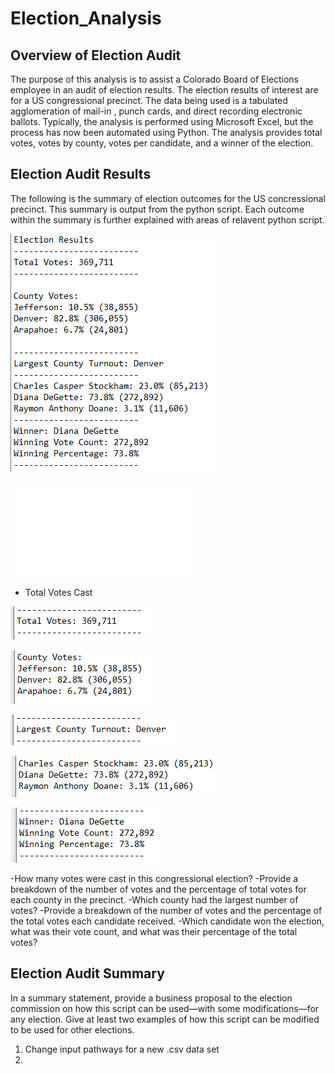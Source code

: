 # Election_Analysis

## Overview of Election Audit

The purpose of this analysis is to assist a Colorado Board of Elections employee in an audit of election results. The election results of interest are for a US congressional precinct. The data being used is a tabulated agglomeration of mail-in , punch cards, and direct recording electronic ballots. Typically, the analysis is performed using Microsoft Excel, but the process has now been automated using Python. The analysis provides total votes, votes by county, votes per candidate, and a winner of the election.

## Election Audit Results

The following is the summary of election outcomes for the US concressional precinct. This summary is output from the python script. Each outcome within the summary is further explained with areas of relavent python script.

![Election_Results](/Analysis/election_results.png)

![Complete_Python_Script](/PyPoll_Challenge.py)

* Total Votes Cast

![Total_Votes](/Analysis/total_votes.png)

![County_Breakdown](/Analysis/county_breakdown.png)

![County_High_Votes](/Analysis/largest_county_vote.png)

![Candidate_Breakdown](/Analysis/candidate_breakdown.png)

![Winning_Candidate](/Analysis/winning_candidate.png)

-How many votes were cast in this congressional election?
-Provide a breakdown of the number of votes and the percentage of total votes for each county in the precinct.
-Which county had the largest number of votes?
-Provide a breakdown of the number of votes and the percentage of the total votes each candidate received.
-Which candidate won the election, what was their vote count, and what was their percentage of the total votes?

## Election Audit Summary

In a summary statement, provide a business proposal to the election commission on how this script can be used—with some modifications—for any election. Give at least two examples of how this script can be modified to be used for other elections.
1. Change input pathways for a new .csv data set
2. 
